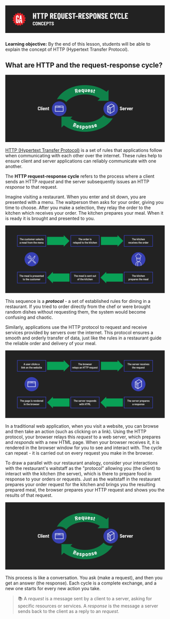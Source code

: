 # ![HTTP Request-Response Cycle - Concepts](./assets/hero.png)

**Learning objective:** By the end of this lesson, students will be able to explain the concept of HTTP (Hypertext Transfer Protocol).

## What are HTTP and the request-response cycle?

![HTTP Request-Response Cycle](./assets/req-res-cycle.png)

[HTTP (Hypertext Transfer Protocol)](https://developer.mozilla.org/en-US/docs/Web/HTTP) is a set of rules that applications follow when communicating with each other over the internet. These rules help to ensure client and server applications can reliably communicate with one another.

The **HTTP request-response cycle** refers to the process where a client sends an HTTP *request* and the server subsequently issues an HTTP *response* to that request.

Imagine visiting a restaurant. When you enter and sit down, you are presented with a menu. The waitperson then asks for your order, giving you time to choose. After you make a selection, they relay the order to the kitchen which receives your order. The kitchen prepares your meal. When it is ready it is brought and presented to you.

![Steps in the restaurant protocol](./assets/restaurant-protocol.png)

This sequence is a ***protocol*** - a set of established rules for dining in a restaurant. If you tried to order directly from the chef or were brought random dishes without requesting them, the system would become confusing and chaotic.

Similarly, applications use the HTTP protocol to request and receive services provided by servers over the internet. This protocol ensures a smooth and orderly transfer of data, just like the rules in a restaurant guide the reliable order and delivery of your meal.

![Steps in the hypertext-transfer-protocol](./assets/hypertext-transfer-protocol.png)

In a traditional web application, when you visit a website, you can browse and then take an action (such as clicking on a link). Using the HTTP protocol, your browser relays this *request* to a web server, which prepares and *responds* with a new HTML page. When your browser receives it, it is rendered in the browser window for you to see and interact with. The cycle can repeat - it is carried out on every request you make in the browser.

To draw a parallel with our restaurant analogy, consider your interactions with the restaurant's waitstaff as the "protocol" allowing you (the client) to interact with the kitchen (the server), which is there to prepare food in response to your orders or requests. Just as the waitstaff in the restaurant prepares your order request for the kitchen and brings you the resulting prepared meal, the browser prepares your HTTP request and shows you the results of that request.

![HTTP Request-Response Cycle](./assets/req-res-cycle.png)

This process is like a conversation. You ask (make a request), and then you get an answer (the response). Each cycle is a complete exchange, and a new one starts for every new action you take.

> 📚 A *request* is a message sent by a client to a server, asking for specific resources or services. A *response* is the message a server sends back to the client as a reply to an *request*.
